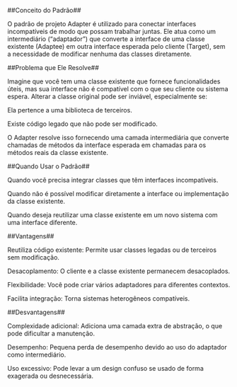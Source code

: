 ##Conceito do Padrão##

O padrão de projeto Adapter é utilizado para conectar interfaces incompatíveis de modo que possam trabalhar juntas. Ele atua como um intermediário (“adaptador”) que converte a interface de uma classe existente (Adaptee) em outra interface esperada pelo cliente (Target), sem a necessidade de modificar nenhuma das classes diretamente.

##Problema que Ele Resolve##

Imagine que você tem uma classe existente que fornece funcionalidades úteis, mas sua interface não é compatível com o que seu cliente ou sistema espera. Alterar a classe original pode ser inviável, especialmente se:

Ela pertence a uma biblioteca de terceiros.

Existe código legado que não pode ser modificado.

O Adapter resolve isso fornecendo uma camada intermediária que converte chamadas de métodos da interface esperada em chamadas para os métodos reais da classe existente.

##Quando Usar o Padrão##

Quando você precisa integrar classes que têm interfaces incompatíveis.

Quando não é possível modificar diretamente a interface ou implementação da classe existente.

Quando deseja reutilizar uma classe existente em um novo sistema com uma interface diferente.

##Vantagens##

Reutiliza código existente: Permite usar classes legadas ou de terceiros sem modificação.

Desacoplamento: O cliente e a classe existente permanecem desacoplados.

Flexibilidade: Você pode criar vários adaptadores para diferentes contextos.

Facilita integração: Torna sistemas heterogêneos compatíveis.

##Desvantagens##

Complexidade adicional: Adiciona uma camada extra de abstração, o que pode dificultar a manutenção.

Desempenho: Pequena perda de desempenho devido ao uso do adaptador como intermediário.

Uso excessivo: Pode levar a um design confuso se usado de forma exagerada ou desnecessária.
